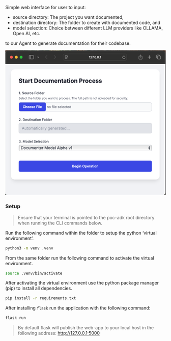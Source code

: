 Simple web interface for user to input:
- source directory: The project you want documented,
- destination directory: The folder to create with documented code, and
- model selection: Choice between different LLM providers like OLLAMA, Open AI, etc.

to our Agent to generate documentation for their codebase.

![image](screenshots/web-app.png)

### Setup

> Ensure that your terminal is pointed to the poc-adk root directory when running the CLI commands below.

Run the following command within the folder to setup the python ‘virtual environment’.
```bash
python3 -m venv .venv
```

From the same folder run the following command to activate the virtual environment.
```bash
source .venv/bin/activate
```

After activating the virtual environment use the python package manager (pip) to install all dependencies.
```bash
pip install -r requirements.txt
```

After installing `flask` run the application with the following command:
```bash
flask run
```

> By default flask will publish the web-app to your local host in the following address: http://127.0.0.1:5000